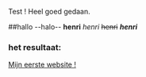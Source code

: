 Test !
Heel goed gedaan.

##hallo
--halo--
**henri**
*henri*
~~henri~~
**_henri_**

### het resultaat:
[Mijn eerste website !](https://ingegno-student.github.io/Henri/)
